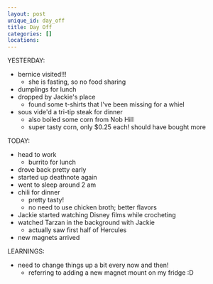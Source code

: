 ```yaml
---
layout: post
unique_id: day_off
title: Day Off
categories: []
locations: 
---
```


YESTERDAY:
* bernice visited!!!
  * she is fasting, so no food sharing
* dumplings for lunch
* dropped by Jackie's place
  * found some t-shirts that I've been missing for a whiel
* sous vide'd a tri-tip steak for dinner
  * also boiled some corn from Nob Hill
  * super tasty corn, only $0.25 each! should have bought more

TODAY:
* head to work
  * burrito for lunch
* drove back pretty early
* started up deathnote again
* went to sleep around 2 am
* chili for dinner
  * pretty tasty!
  * no need to use chicken broth; better flavors
* Jackie started watching Disney films while crocheting
* watched Tarzan in the background with Jackie
  * actually saw first half of Hercules
* new magnets arrived

LEARNINGS:
* need to change things up a bit every now and then!
  * referring to adding a new magnet mount on my fridge :D
